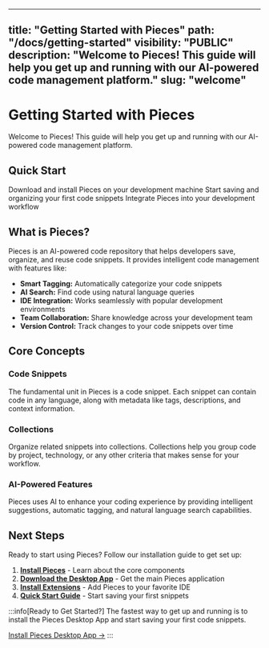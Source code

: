 
---
title: "Getting Started with Pieces"
path: "/docs/getting-started"
visibility: "PUBLIC"
description: "Welcome to Pieces! This guide will help you get up and running with our AI-powered code management platform."
slug: "welcome"
---

# Getting Started with Pieces

Welcome to Pieces! This guide will help you get up and running with our AI-powered code management platform.

## Quick Start

<CardGroup cols={3}>
<Card title="Installation" image="" href="/docs/meet-pieces/windows-installation-guide" icon="📥">
Download and install Pieces on your development machine
</Card>

<Card title="Quick Start" image="" href="/docs/quick-guides/overview" icon="⚡">
Start saving and organizing your first code snippets
</Card>

<Card title="Extensions" image="" href="/docs/extensions-plugins" icon="🔗">
Integrate Pieces into your development workflow
</Card>
</CardGroup>

## What is Pieces?

Pieces is an AI-powered code repository that helps developers save, organize, and reuse code snippets. It provides intelligent code management with features like:

- **Smart Tagging:** Automatically categorize your code snippets
- **AI Search:** Find code using natural language queries
- **IDE Integration:** Works seamlessly with popular development environments
- **Team Collaboration:** Share knowledge across your development team
- **Version Control:** Track changes to your code snippets over time

## Core Concepts

### Code Snippets
The fundamental unit in Pieces is a code snippet. Each snippet can contain code in any language, along with metadata like tags, descriptions, and context information.

### Collections
Organize related snippets into collections. Collections help you group code by project, technology, or any other criteria that makes sense for your workflow.

### AI-Powered Features
Pieces uses AI to enhance your coding experience by providing intelligent suggestions, automatic tagging, and natural language search capabilities.

## Next Steps

Ready to start using Pieces? Follow our installation guide to get set up:

1. **[Install Pieces](/docs/meet-pieces/fundamentals)** - Learn about the core components
2. **[Download the Desktop App](/docs/desktop/download)** - Get the main Pieces application
3. **[Install Extensions](/docs/extensions-plugins)** - Add Pieces to your favorite IDE
4. **[Quick Start Guide](/docs/quick-guides/overview)** - Start saving your first snippets

:::info[Ready to Get Started?]
The fastest way to get up and running is to install the Pieces Desktop App and start saving your first code snippets.

[Install Pieces Desktop App →](/docs/desktop/download)
:::
